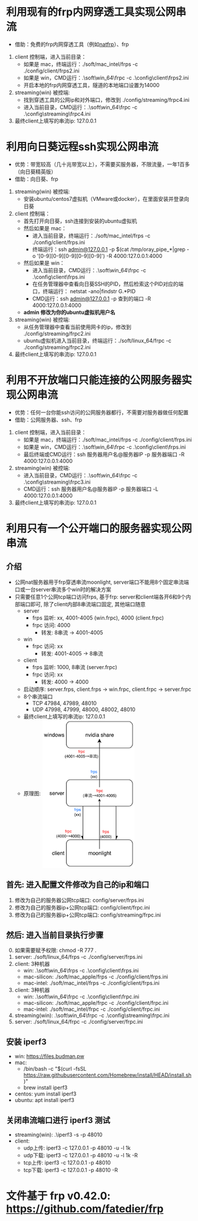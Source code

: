 # 利用现有的frp内网穿透工具实现公网串流
- 借助：免费的frp内网穿透工具（例如[natfrp](https://www.natfrp.com)）、frp
1. client 控制端，进入当前目录：
    - 如果是 mac，终端运行：./soft/mac_intel/frps -c ./config/client/frps2.ini
    - 如果是 win，CMD运行：.\soft\win_64\frpc -c .\config\client\frps2.ini
    - 开启本地的frp内网穿透工具，隧道的本地端口设置为14000
2. streaming(win) 被控端:
    - 找到穿透工具的公网ip和对外端口，修改到 ./config/streaming/frpc4.ini
    - 进入当前目录，CMD运行：.\soft\win_64\frpc -c .\config\streaming\frpc4.ini
3. 最终client上填写的串流ip: 127.0.0.1
# 利用向日葵远程ssh实现公网串流
- 优势：带宽较高（几十兆带宽以上），不需要买服务器，不限流量，一年1百多（向日葵精英版）
- 借助：向日葵、frp
1. streaming(win) 被控端:
    - 安装ubuntu/centos7虚拟机（VMware或docker），在里面安装并登录向日葵
2. client 控制端：
    - 首先打开向日葵，ssh连接到安装的ubuntu虚拟机
    - 然后如果是 mac：
      - 进入当前目录，终端运行：./soft/mac_intel/frps -c ./config/client/frps.ini
      - 终端运行：ssh admin@127.0.0.1 -p $(cat /tmp/oray_pipe_*|grep -o '[0-9][0-9][0-9][0-9][0-9]') -R 4000:127.0.0.1:4000
    - 然后如果是 win：
      - 进入当前目录，CMD运行：.\soft\win_64\frpc -c .\config\client\frps.ini
      - 在任务管理器中查看向日葵SSH的PID，然后检索这个PID对应的端口，终端运行： netstat -ano|findstr G.*PID
      - CMD运行：ssh admin@127.0.0.1 -p 查到的端口 -R 4000:127.0.0.1:4000
    - **admin 修改为你的ubuntu虚拟机用户名**
3. streaming(win) 被控端:
    - 从任务管理器中查看当前使用网卡的ip，修改到 ./config/streaming/frpc2.ini
    - ubuntu虚拟机进入当前目录，终端运行：./soft/linux_64/frpc -c ./config/streaming/frpc2.ini
4. 最终client上填写的串流ip: 127.0.0.1
# 利用不开放端口只能连接的公网服务器实现公网串流
- 优势：任何一台你能ssh访问的公网服务器都行，不需要对服务器做任何配置
- 借助：公网服务器、ssh、frp
1. client 控制端，进入当前目录：
    - 如果是 mac，终端运行：./soft/mac_intel/frps -c ./config/client/frps.ini
    - 如果是 win，CMD运行：.\soft\win_64\frpc -c .\config\client\frps.ini
    - 最后终端或CMD运行：ssh 服务器用户名@服务器IP -p 服务器端口 -R 4000:127.0.0.1:4000
2. streaming(win) 被控端:
    - 进入当前目录，CMD运行：.\soft\win_64\frpc -c .\config\streaming\frpc3.ini
    - CMD运行：ssh 服务器用户名@服务器IP -p 服务器端口 -L 4000:127.0.0.1:4000
3. 最终client上填写的串流ip: 127.0.0.1
# 利用只有一个公开端口的服务器实现公网串流
## 介绍
- 公网nat服务器用于frp穿透串流moonlight, server端口不能用8个固定串流端口或一台server串流多个win时的解决方案
- 只需要任意1个公网tcp端口访问frps, 基于frp: server和client端各开6和9个内部端口即可, 除了client内部8串流端口固定, 其他端口随意
  - server
      - frps 监听: xx, 4001-4005 (win.frpc), 4000 (client.frpc)
      - frpc 访问: 4000
          - 转发: 8串流 → 4001-4005
  - win
      - frpc 访问: xx
          - 转发: 4001-4005 → 8串流
  - client
      - frps 监听: 1000, 8串流 (server.frpc)
      - frpc 访问: xx
          - 转发: 4000 → 4000
  - 启动顺序: server.frps, client.frps → win.frpc, client.frpc → server.frpc
  - 8个串流端口
      - TCP 47984, 47989, 48010
      - UDP 47998, 47999, 48000, 48002, 48010
  - 最终client上填写的串流ip: 127.0.0.1
  - 原理图: <img src="img.png" width = "250" alt="" align=center />

## 首先: 进入配置文件修改为自己的ip和端口
1. 修改为自己的服务器公网tcp端口: config/server/frps.ini
2. 修改为自己的服务器ip+公网tcp端口: config/client/frpc.ini
3. 修改为自己的服务器ip+公网tcp端口: config/streaming/frpc.ini

## 然后: 进入当前目录执行步骤
0. 如果需要赋予权限: chmod -R 777 .
1. server: ./soft/linux_64/frps -c ./config/server/frps.ini
2. client: 3种机器
   - win: .\soft\win_64\frps -c .\config\client\frps.ini
   - mac-silicon: ./soft/mac_apple/frps -c ./config/client/frps.ini
   - mac-intel: ./soft/mac_intel/frps -c ./config/client/frps.ini
3. client: 3种机器
   - win: .\soft\win_64\frpc -c .\config\client\frpc.ini
   - mac-silicon: ./soft/mac_apple/frpc -c ./config/client/frpc.ini
   - mac-intel: ./soft/mac_intel/frpc -c ./config/client/frpc.ini
4. streaming(win): .\soft\win_64\frpc -c .\config\streaming\frpc.ini
5. server: ./soft/linux_64/frpc -c ./config/server/frpc.ini

## 安装 iperf3
- win: https://files.budman.pw
- mac:
  - /bin/bash -c "$(curl -fsSL https://raw.githubusercontent.com/Homebrew/install/HEAD/install.sh)"
  - brew install iperf3
- centos: yum install iperf3
- ubuntu: apt install iperf3

## 关闭串流端口进行 iperf3 测试
- streaming(win): .\iperf3 -s -p 48010
- client:
  - udp上传: iperf3 -c 127.0.0.1 -p 48010 -u -l 1k
  - udp下载: iperf3 -c 127.0.0.1 -p 48010 -u -l 1k -R
  - tcp上传: iperf3 -c 127.0.0.1 -p 48010
  - tcp下载: iperf3 -c 127.0.0.1 -p 48010 -R

# 文件基于 frp v0.42.0: https://github.com/fatedier/frp
